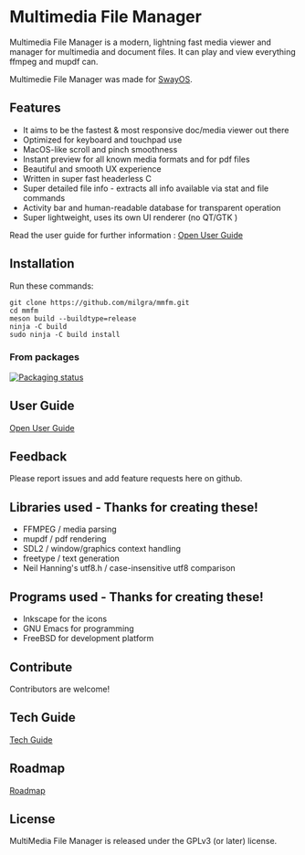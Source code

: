 # Multimedia File Manager

Multimedia File Manager is a modern, lightning fast media viewer and manager for multimedia and document files. It can play and view everything ffmpeg and mupdf can.

Multimedie File Manager was made for [SwayOS](https://swayos.github.io).

## Features ##

- It aims to be the fastest & most responsive doc/media viewer out there
- Optimized for keyboard and touchpad use
- MacOS-like scroll and pinch smoothness
- Instant preview for all known media formats and for pdf files
- Beautiful and smooth UX experience
- Written in super fast headerless C
- Super detailed file info - extracts all info available via stat and file commands
- Activity bar and human-readable database for transparent operation
- Super lightweight, uses its own UI renderer (no QT/GTK )

Read the user guide for further information : [Open User Guide](doc/USER.md)

## Installation ##

Run these commands:

```
git clone https://github.com/milgra/mmfm.git
cd mmfm
meson build --buildtype=release
ninja -C build
sudo ninja -C build install
```
### From packages

[![Packaging status](https://repology.org/badge/tiny-repos/mmfm.svg)](https://repology.org/project/mmfm/versions)

## User Guide ##

[Open User Guide](doc/USER.md)

## Feedback ##

Please report issues and add feature requests here on github.

## Libraries used - Thanks for creating these! ##

- FFMPEG / media parsing
- mupdf / pdf rendering
- SDL2 / window/graphics context handling
- freetype / text generation
- Neil Hanning's utf8.h / case-insensitive utf8 comparison

## Programs used - Thanks for creating these! ##

- Inkscape for the icons
- GNU Emacs for programming
- FreeBSD for development platform

## Contribute ##

Contributors are welcome!

## Tech Guide ##

[Tech Guide](doc/TECH.md)

## Roadmap ##

[Roadmap](doc/ROAD.md)

## License ##

MultiMedia File Manager is released under the GPLv3 (or later) license.